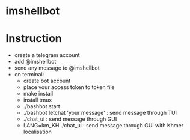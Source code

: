 # imshellbot

# Instruction
- create a telegram account
- add @imshellbot
- send any message to @imshellbot
- on terminal:
  - create bot account
  - place your access token to token file
  - make install
  - install tmux 
  - ./bashbot start
  - ./bashbot letchat 'your message' : send message through TUI
  - ./chat_ui : send message through GUI
  - LANG=km_KH ./chat_ui : send message through GUI with Khmer localisation
